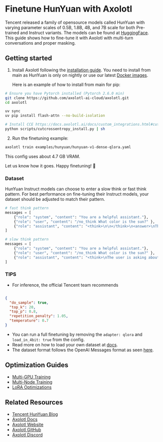 # Finetune HunYuan with Axolotl

Tencent released a family of opensource models called HunYuan with varying parameter scales of 0.5B, 1.8B, 4B, and 7B scale for both Pre-trained and Instruct variants. The models can be found at [HuggingFace](https://huggingface.co/collections/tencent/hunyuan-dense-model-6890632cda26b19119c9c5e7). This guide shows how to fine-tune it with Axolotl with multi-turn conversations and proper masking.

## Getting started

1. Install Axolotl following the [installation guide](https://docs.axolotl.ai/docs/installation.html). You need to install from main as HunYuan is only on nightly or use our latest [Docker images](https://docs.axolotl.ai/docs/docker.html).

    Here is an example of how to install from main for pip:

```bash
# Ensure you have Pytorch installed (Pytorch 2.6.0 min)
git clone https://github.com/axolotl-ai-cloud/axolotl.git
cd axolotl

uv sync
uv pip install flash-attn --no-build-isolation

# Install CCE https://docs.axolotl.ai/docs/custom_integrations.html#cut-cross-entropy
python scripts/cutcrossentropy_install.py | sh
```

2. Run the finetuning example:

```bash
axolotl train examples/hunyuan/hunyuan-v1-dense-qlora.yaml
```

This config uses about 4.7 GB VRAM.

Let us know how it goes. Happy finetuning! 🚀

### Dataset

HunYuan Instruct models can choose to enter a slow think or fast think pattern. For best performance on fine-tuning their Instruct models, your dataset should be adjusted to match their pattern.

```python
# fast think pattern
messages = [
    {"role": "system", "content": "You are a helpful assistant."},
    {"role": "user", "content": "/no_think What color is the sun?" },
    {"role": "assistant", "content": "<think>\n\n</think>\n<answer>\nThe sun is yellow.\n</answer>"}
]

# slow think pattern
messages = [
    {"role": "system", "content": "You are a helpful assistant."},
    {"role": "user", "content": "/no_think What color is the sun?" },
    {"role": "assistant", "content": "<think>\nThe user is asking about the color of the sun. I need to ...\n</think>\n<answer>\nThe sun is yellow.\n</answer>"}
]
```

### TIPS

- For inference, the official Tencent team recommends

```json

{
  "do_sample": true,
  "top_k": 20,
  "top_p": 0.8,
  "repetition_penalty": 1.05,
  "temperature": 0.7
}

```

- You can run a full finetuning by removing the `adapter: qlora` and `load_in_4bit: true` from the config.
- Read more on how to load your own dataset at [docs](https://docs.axolotl.ai/docs/dataset_loading.html).
- The dataset format follows the OpenAI Messages format as seen [here](https://docs.axolotl.ai/docs/dataset-formats/conversation.html#chat_template).

## Optimization Guides

- [Multi-GPU Training](https://docs.axolotl.ai/docs/multi-gpu.html)
- [Multi-Node Training](https://docs.axolotl.ai/docs/multi-node.html)
- [LoRA Optimizations](https://docs.axolotl.ai/docs/lora_optims.html)

## Related Resources

- [Tencent HunYuan Blog](https://hunyuan.tencent.com/)
- [Axolotl Docs](https://docs.axolotl.ai)
- [Axolotl Website](https://axolotl.ai)
- [Axolotl GitHub](https://github.com/axolotl-ai-cloud/axolotl)
- [Axolotl Discord](https://discord.gg/7m9sfhzaf3)
